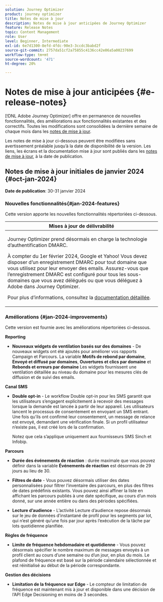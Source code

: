 ```yaml
---
solution: Journey Optimizer
product: journey optimizer
title: Notes de mise à jour
description: Notes de mise à jour anticipées de Journey Optimizer
feature: Release Notes
topic: Content Management
role: User
level: Beginner, Intermediate
exl-id: 6e7d1300-8efd-4fdc-90e3-3ccdc3babd2f
source-git-commit: 2757da51cf2a75855c4136cc42e06a5a00237699
workflow-type: tm+mt
source-wordcount: '471'
ht-degree: 20%

---
```


# Notes de mise à jour anticipées {#e-release-notes}

[!DNL Adobe Journey Optimizer] offre en permanence de nouvelles fonctionnalités, des améliorations aux fonctionnalités existantes et des correctifs. Toutes les modifications sont consolidées la dernière semaine de chaque mois dans les [notes de mise à jour](release-notes.md).

Les notes de mise à jour ci-dessous peuvent être modifiées sans avertissement préalable jusqu’à la date de disponibilité de la version. Les liens, les écrans et la documentation mise à jour sont publiés dans les [notes de mise à jour](release-notes.md), à la date de publication.

## Notes de mise à jour initiales de janvier 2024 {#oct-jan-2024}

**Date de publication**: 30-31 janvier 2024

### Nouvelles fonctionnalités{#jan-2024-features}

Cette version apporte les nouvelles fonctionnalités répertoriées ci-dessous.


<table>
<thead>
<tr>
<th><strong>Mises à jour de délivrabilité</strong><br/></th>
</tr>
</thead>
<tbody>
<tr>
<td>
<p>Journey Optimizer prend désormais en charge la technologie d’authentification DMARC.</p>
<p>À compter du 1er février 2024, Google et Yahoo! Vous devez disposer d’un enregistrement DMARC pour tout domaine que vous utilisez pour leur envoyer des emails. Assurez-vous que l’enregistrement DMARC est configuré pour tous les sous-domaines que vous avez délégués ou que vous déléguez à Adobe dans Journey Optimizer.</p>
<!--img src="assets/channel-reports.png"/-->
<p>Pour plus d’informations, consultez la <a href="../configuration/dmarc-record-update.md">documentation détaillée</a>.</p>
</tr>
</tbody>
</table>



### Améliorations {#jan-2024-improvements}

Cette version est fournie avec les améliorations répertoriées ci-dessous.

**Reporting**

* **Nouveaux widgets de ventilation basés sur des domaines** - De nouveaux widgets ont été ajoutés pour améliorer vos rapports Campaign et Parcours. La variable **Motifs de rebond par domaine**, **Envoyé et diffusé par domaines**, **Ouvertures et clics par domaine** et **Rebonds et erreurs par domaine** Les widgets fournissent une ventilation détaillée au niveau du domaine pour les mesures clés de diffusion et de suivi des emails.

**Canal SMS**

* **Double opt-in** - Le workflow Double opt-in pour les SMS garantit que les utilisateurs s’engagent explicitement à recevoir des messages lorsque la demande est lancée à partir de leur appareil. Les utilisateurs lancent le processus de consentement en envoyant un SMS entrant. Une fois qu’ils ont confirmé leur consentement, un message de relance est envoyé, demandant une vérification finale. Si un profil utilisateur n’existe pas, il est créé lors de la confirmation.

  Notez que cela s’applique uniquement aux fournisseurs SMS Sinch et Infobip.

**Parcours**

* **Durée des événements de réaction** : durée maximale que vous pouvez définir dans la variable **Événements de réaction** est désormais de 29 jours au lieu de 30.

* **Filtres de date** - Vous pouvez désormais utiliser des dates personnalisées pour filtrer l’inventaire des parcours, en plus des filtres de dates prédéfinis existants. Vous pouvez ainsi affiner la liste en affichant les parcours publiés à une date spécifique, au cours d’un mois donné, sur une année entière ou dans des périodes spécifiées.

* **Lecture d’audience**  - L’activité Lecture d’audience repose désormais sur le jeu de données d’instantané de profil pour les segments par lot, qui n’est généré qu’une fois par jour après l’exécution de la tâche par lots quotidienne planifiée.

**Règles de fréquence**

* **Limite de fréquence hebdomadaire et quotidienne** - Vous pouvez désormais spécifier le nombre maximum de messages envoyés à un profil client au cours d’une semaine ou d’un jour, en plus du mois. Le plafond de fréquence est basé sur la période calendaire sélectionnée et est réinitialisé au début de la période correspondante.


**Gestion des décisions**

* **Limitation de la fréquence sur Edge** - Le compteur de limitation de fréquence est maintenant mis à jour et disponible dans une décision de l’API Edge Decisioning en moins de 3 secondes.